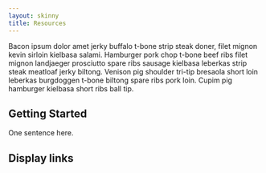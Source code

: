 ```yaml
---
layout: skinny
title: Resources
---
```



Bacon ipsum dolor amet jerky buffalo t-bone strip steak doner, filet mignon kevin sirloin kielbasa salami. Hamburger pork chop t-bone beef ribs filet mignon landjaeger prosciutto spare ribs sausage kielbasa leberkas strip steak meatloaf jerky biltong. Venison pig shoulder tri-tip bresaola short loin leberkas burgdoggen t-bone biltong spare ribs pork loin. Cupim pig hamburger kielbasa short ribs ball tip.

## Getting Started

One sentence here.

## Display links
